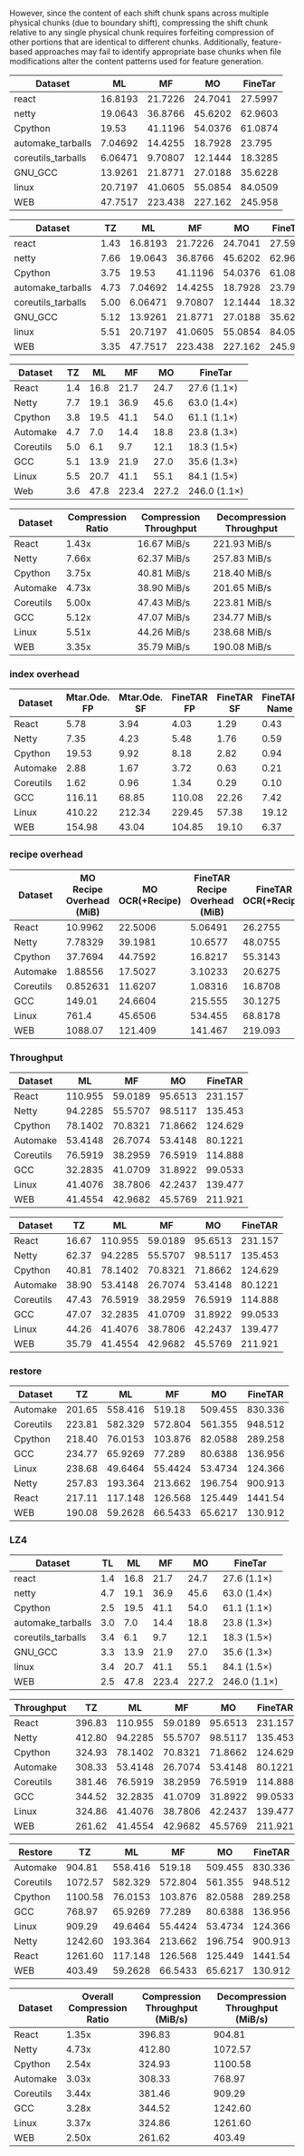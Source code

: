 
However, since the content of each shift chunk spans across multiple physical chunks (due to boundary shift), compressing the shift chunk relative to any single physical chunk requires forfeiting compression of other portions that are identical to different chunks. Additionally, feature-based approaches may fail to identify appropriate base chunks when file modifications alter the content patterns used for feature generation.

| Dataset            | ML      | MF      | MO      | FineTar |
| ------------------ | ------- | ------- | ------- | ------- |
| react              | 16.8193 | 21.7226 | 24.7041 | 27.5997 |
| netty              | 19.0643 | 36.8766 | 45.6202 | 62.9603 |
| Cpython            | 19.53   | 41.1196 | 54.0376 | 61.0874 |
| automake_tarballs  | 7.04692 | 14.4255 | 18.7928 | 23.795  |
| coreutils_tarballs | 6.06471 | 9.70807 | 12.1444 | 18.3285 |
| GNU_GCC            | 13.9261 | 21.8771 | 27.0188 | 35.6228 |
| linux              | 20.7197 | 41.0605 | 55.0854 | 84.0509 |
| WEB                | 47.7517 | 223.438 | 227.162 | 245.958 |


| Dataset            | TZ   | ML      | MF      | MO      | FineTar |
| ------------------ | ---- | ------- | ------- | ------- | ------- |
| react              | 1.43 | 16.8193 | 21.7226 | 24.7041 | 27.5997 |
| netty              | 7.66 | 19.0643 | 36.8766 | 45.6202 | 62.9603 |
| Cpython            | 3.75 | 19.53   | 41.1196 | 54.0376 | 61.0874 |
| automake_tarballs  | 4.73 | 7.04692 | 14.4255 | 18.7928 | 23.795  |
| coreutils_tarballs | 5.00 | 6.06471 | 9.70807 | 12.1444 | 18.3285 |
| GNU_GCC            | 5.12 | 13.9261 | 21.8771 | 27.0188 | 35.6228 |
| linux              | 5.51 | 20.7197 | 41.0605 | 55.0854 | 84.0509 |
| WEB                | 3.35 | 47.7517 | 223.438 | 227.162 | 245.958 |


| Dataset   | TZ  | ML   | MF    | MO    | FineTar      |
| --------- | --- | ---- | ----- | ----- | ------------ |
| React     | 1.4 | 16.8 | 21.7  | 24.7  | 27.6 (1.1×)  |
| Netty     | 7.7 | 19.1 | 36.9  | 45.6  | 63.0 (1.4×)  |
| Cpython   | 3.8 | 19.5 | 41.1  | 54.0  | 61.1 (1.1×)  |
| Automake  | 4.7 | 7.0  | 14.4  | 18.8  | 23.8 (1.3×)  |
| Coreutils | 5.0 | 6.1  | 9.7   | 12.1  | 18.3 (1.5×)  |
| GCC       | 5.1 | 13.9 | 21.9  | 27.0  | 35.6 (1.3×)  |
| Linux     | 5.5 | 20.7 | 41.1  | 55.1  | 84.1 (1.5×)  |
| Web       | 3.6 | 47.8 | 223.4 | 227.2 | 246.0 (1.1×) |


| Dataset   | Compression Ratio | Compression Throughput | Decompression Throughput |
| --------- | ----------------- | ---------------------- | ------------------------ |
| React     | 1.43x             | 16.67 MiB/s            | 221.93 MiB/s             |
| Netty     | 7.66x             | 62.37 MiB/s            | 257.83 MiB/s             |
| Cpython   | 3.75x             | 40.81 MiB/s            | 218.40 MiB/s             |
| Automake  | 4.73x             | 38.90 MiB/s            | 201.65 MiB/s             |
| Coreutils | 5.00x             | 47.43 MiB/s            | 223.81 MiB/s             |
| GCC       | 5.12x             | 47.07 MiB/s            | 234.77 MiB/s             |
| Linux     | 5.51x             | 44.26 MiB/s            | 238.68 MiB/s             |
| WEB       | 3.35x             | 35.79 MiB/s            | 190.08 MiB/s             |


### index overhead

| Dataset   | Mtar.Ode. FP | Mtar.Ode. SF | FineTAR FP | FineTAR SF | FineTAR Name |
| --------- | ------------ | ------------ | ---------- | ---------- | ------------ |
| React     | 5.78         | 3.94         | 4.03       | 1.29       | 0.43         |
| Netty     | 7.35         | 4.23         | 5.48       | 1.76       | 0.59         |
| Cpython   | 19.53        | 9.92         | 8.18       | 2.82       | 0.94         |
| Automake  | 2.88         | 1.67         | 3.72       | 0.63       | 0.21         |
| Coreutils | 1.62         | 0.96         | 1.34       | 0.29       | 0.10         |
| GCC       | 116.11       | 68.85        | 110.08     | 22.26      | 7.42         |
| Linux     | 410.22       | 212.34       | 229.45     | 57.38      | 19.12        |
| WEB       | 154.98       | 43.04        | 104.85     | 19.10      | 6.37         |

### recipe overhead

| Dataset    | MO Recipe Overhead (MiB) | MO OCR(+Recipe) | FineTAR Recipe Overhead (MiB) | FineTAR OCR(+Recipe) |
|------------|---------------------------|-----------------|-------------------------------|-----------------------|
| React      | 10.9962                   | 22.5006         | 5.06491                       | 26.2755               |
| Netty      | 7.78329                   | 39.1981         | 10.6577                       | 48.0755               |
| Cpython    | 37.7694                   | 44.7592         | 16.8217                       | 55.3143               |
| Automake   | 1.88556                   | 17.5027         | 3.10233                       | 20.6275               |
| Coreutils  | 0.852631                  | 11.6207         | 1.08316                       | 16.8708               |
| GCC        | 149.01                    | 24.6604         | 215.555                       | 30.1275               |
| Linux      | 761.4                     | 45.6506         | 534.455                       | 68.8178               |
| WEB        | 1088.07                   | 121.409         | 141.467                       | 219.093               |

### Throughput

| Dataset   | ML      | MF      | MO      | FineTAR  |
| --------- | ------- | ------- | ------- | -------- |
| React     | 110.955 | 59.0189 | 95.6513 | 231.157  |
| Netty     | 94.2285 | 55.5707 | 98.5117 | 135.453  |
| Cpython   | 78.1402 | 70.8321 | 71.8662 | 124.629  |
| Automake  | 53.4148 | 26.7074 | 53.4148 | 80.1221  |
| Coreutils | 76.5919 | 38.2959 | 76.5919 | 114.888  |
| GCC       | 32.2835 | 41.0709 | 31.8922 | 99.0533  |
| Linux     | 41.4076 | 38.7806 | 42.2437 | 139.477  |
| WEB       | 41.4554 | 42.9682 | 45.5769 | 211.921  |


| Dataset   | TZ    | ML      | MF      | MO      | FineTAR |
| --------- | ----- | ------- | ------- | ------- | ------- |
| React     | 16.67 | 110.955 | 59.0189 | 95.6513 | 231.157 |
| Netty     | 62.37 | 94.2285 | 55.5707 | 98.5117 | 135.453 |
| Cpython   | 40.81 | 78.1402 | 70.8321 | 71.8662 | 124.629 |
| Automake  | 38.90 | 53.4148 | 26.7074 | 53.4148 | 80.1221 |
| Coreutils | 47.43 | 76.5919 | 38.2959 | 76.5919 | 114.888 |
| GCC       | 47.07 | 32.2835 | 41.0709 | 31.8922 | 99.0533 |
| Linux     | 44.26 | 41.4076 | 38.7806 | 42.2437 | 139.477 |
| WEB       | 35.79 | 41.4554 | 42.9682 | 45.5769 | 211.921 |

### restore

| Dataset   | TZ     | ML      | MF      | MO      | FineTAR |
| --------- | ------ | ------- | ------- | ------- | ------- |
| Automake  | 201.65 | 558.416 | 519.18  | 509.455 | 830.336 |
| Coreutils | 223.81 | 582.329 | 572.804 | 561.355 | 948.512 |
| Cpython   | 218.40 | 76.0153 | 103.876 | 82.0588 | 289.258 |
| GCC       | 234.77 | 65.9269 | 77.289  | 80.6388 | 136.956 |
| Linux     | 238.68 | 49.6464 | 55.4424 | 53.4734 | 124.366 |
| Netty     | 257.83 | 193.364 | 213.662 | 196.754 | 900.913 |
| React     | 217.11 | 117.148 | 126.568 | 125.449 | 1441.54 |
| WEB       | 190.08 | 59.2628 | 66.5433 | 65.6217 | 130.912 |

### LZ4


| Dataset            | TL  | ML   | MF    | MO    | FineTar      |
| ------------------ | --- | ---- | ----- | ----- | ------------ |
| react              | 1.4 | 16.8 | 21.7  | 24.7  | 27.6 (1.1×)  |
| netty              | 4.7 | 19.1 | 36.9  | 45.6  | 63.0 (1.4×)  |
| Cpython            | 2.5 | 19.5 | 41.1  | 54.0  | 61.1 (1.1×)  |
| automake_tarballs  | 3.0 | 7.0  | 14.4  | 18.8  | 23.8 (1.3×)  |
| coreutils_tarballs | 3.4 | 6.1  | 9.7   | 12.1  | 18.3 (1.5×)  |
| GNU_GCC            | 3.3 | 13.9 | 21.9  | 27.0  | 35.6 (1.3×)  |
| linux              | 3.4 | 20.7 | 41.1  | 55.1  | 84.1 (1.5×)  |
| WEB                | 2.5 | 47.8 | 223.4 | 227.2 | 246.0 (1.1×) |


| Throughput | TZ     | ML      | MF      | MO      | FineTAR |
| ---------- | ------ | ------- | ------- | ------- | ------- |
| React      | 396.83 | 110.955 | 59.0189 | 95.6513 | 231.157 |
| Netty      | 412.80 | 94.2285 | 55.5707 | 98.5117 | 135.453 |
| Cpython    | 324.93 | 78.1402 | 70.8321 | 71.8662 | 124.629 |
| Automake   | 308.33 | 53.4148 | 26.7074 | 53.4148 | 80.1221 |
| Coreutils  | 381.46 | 76.5919 | 38.2959 | 76.5919 | 114.888 |
| GCC        | 344.52 | 32.2835 | 41.0709 | 31.8922 | 99.0533 |
| Linux      | 324.86 | 41.4076 | 38.7806 | 42.2437 | 139.477 |
| WEB        | 261.62 | 41.4554 | 42.9682 | 45.5769 | 211.921 |


| Restore   | TZ      | ML      | MF      | MO      | FineTAR |
| --------- | ------- | ------- | ------- | ------- | ------- |
| Automake  | 904.81  | 558.416 | 519.18  | 509.455 | 830.336 |
| Coreutils | 1072.57 | 582.329 | 572.804 | 561.355 | 948.512 |
| Cpython   | 1100.58 | 76.0153 | 103.876 | 82.0588 | 289.258 |
| GCC       | 768.97  | 65.9269 | 77.289  | 80.6388 | 136.956 |
| Linux     | 909.29  | 49.6464 | 55.4424 | 53.4734 | 124.366 |
| Netty     | 1242.60 | 193.364 | 213.662 | 196.754 | 900.913 |
| React     | 1261.60 | 117.148 | 126.568 | 125.449 | 1441.54 |
| WEB       | 403.49  | 59.2628 | 66.5433 | 65.6217 | 130.912 |

| Dataset   | Overall Compression Ratio | Compression Throughput (MiB/s) | Decompression Throughput (MiB/s) |
|-----------|----------------------------|---------------------------------|-----------------------------------|
| React     | 1.35x                     | 396.83                         | 904.81                           |
| Netty     | 4.73x                     | 412.80                         | 1072.57                          |
| Cpython   | 2.54x                     | 324.93                         | 1100.58                          |
| Automake  | 3.03x                     | 308.33                         | 768.97                           |
| Coreutils | 3.44x                     | 381.46                         | 909.29                           |
| GCC       | 3.28x                     | 344.52                         | 1242.60                          |
| Linux     | 3.37x                     | 324.86                         | 1261.60                          |
| WEB       | 2.50x                     | 261.62                         | 403.49                           |
